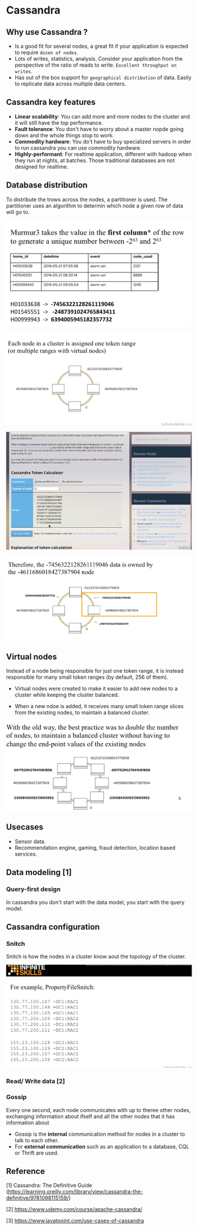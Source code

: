 # Cassandra

## Why use Cassandra ?
- Is a good fit for several nodes, a great fit if your application is expected to require `dozen of nodes`.
- Lots of writes, statistics, analysis. Consider your application from the perspective of the ratio of reads to write. `Excellent throughput on writes`.
- Has out of the box support for `geographical distribution` of data. Easily to replicate data across multiple data centers.

## Cassandra key features
- **Linear scalability**: You can add more and more nodes to the cluster and it will still have the top performance.
- **Fault tolerance**: You don't have to worry about a master nopde going down and the whole things stop to work.
- **Commodity hardware**: You do't have to buy specialized servers in order to run cassandra you can use commodity hardware.
- **Highly-performant**: For realtime application, different with hadoop when they run at nights, at batches. Those traditional databases are not designed for realtime.

## Database distribution
To distribute the trows across the nodes, a partitioner is used. The partitioner uses an algorithm to determin which node a given row of data will go to.

![2a482058.png](images/cassandra/2a482058.png)
 
![e8f5bac5.png](images/cassandra/e8f5bac5.png)
 
![3580057f.png](images/cassandra/3580057f.png)
 
![2e4598fe.png](images/cassandra/2e4598fe.png)

## Virtual nodes
Instead of a node being responsible for just one token range, it is instead responsible for many small token ranges (by default, 256 of them).

- Virtual nodes were created to make it easier to add new nodes to a cluster while keeping the cluster balanced.

- When a new ndoe is added, it receives many small token range slices from the existing nodes, to maintain a balanced cluster.

![5abf55f1.png](images/cassandra/5abf55f1.png)

## Usecases
- Sensor data.
- Recommendation engine, gaming, fraud detection, location based services.

## Data modeling [1]
### Query-first design
In cassandra you don't start with the data model, you start with the query model.

## Cassandra configuration
### Snitch
Snitch is how the nodes in a cluster know aout the topology of the cluster.

![149f7c7b.png](images/cassandra/149f7c7b.png)

### Read/ Write data [2]

### Gossip
Every one second, each node communicates with up to theree other nodes, exchanging information about ifself and all the other nodes that it has information about

- Gossip is the **internal** communication method for nodes in a cluster to talk to each other.
- For **external communication** such as an application to a database, CQL or Thrift are used.

## Reference
[1] Cassandra: The Definitive Guide (https://learning.oreilly.com/library/view/cassandra-the-definitive/9781098115159/)

[2] https://www.udemy.com/course/apache-cassandra/

[3] https://www.javatpoint.com/use-cases-of-cassandra